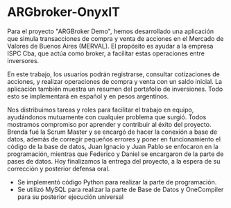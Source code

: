 # ARGbroker-OnyxIT

Para el proyecto "ARGBroker Demo", hemos desarrollado una aplicación que simula transacciones de compra y venta de acciones en el Mercado de Valores de Buenos Aires (MERVAL). El propósito es ayudar a la empresa ISPC Cba, que actúa como broker, a facilitar estas operaciones entre inversores.

En este trabajo, los usuarios podrán registrarse, consultar cotizaciones de acciones, y realizar operaciones de compra y venta con un saldo inicial. La aplicación también muestra un resumen del portafolio de inversiones. Todo esto se implementará en español y en pesos argentinos.

Nos distribuimos tareas y roles para facilitar el trabajo en equipo, ayudándonos mutuamente con cualquier problema que surgió. Todos mostramos compromiso por aprender y contribuir al éxito del proyecto. Brenda fué la Scrum Master y se encargó de hacer la conexión a base de datos, además de corregir pequeños errores y poner en funcionamiento el código de la base de datos, Juan Ignacio y Juan Pablo se enfocaron en la programación, mientras que Federico y Daniel se encargaron de la parte de pases de datos. Hoy finalizamos la entrega del proyecto, a la espera de su corrección y posterior defensa oral.

- Se implementó código Python para realizar la parte de programación.
- Se utilizó MySQL para realizar la parte de Base de Datos y OneCompiler para su posterior ejecución universal
